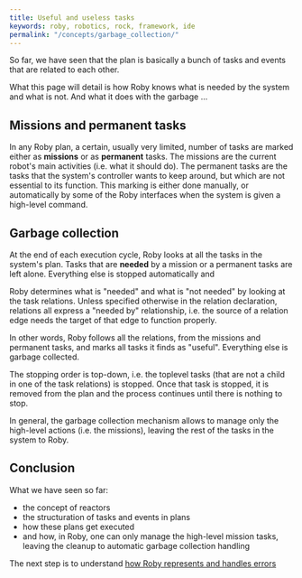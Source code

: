 ```yaml
---
title: Useful and useless tasks
keywords: roby, robotics, rock, framework, ide
permalink: "/concepts/garbage_collection/"
---
```


So far, we have seen that the plan is basically a bunch of tasks and events that
are related to each other.

What this page will detail is how Roby knows what is needed by the system and
what is not. And what it does with the garbage ...

Missions and permanent tasks
----------------------------
In any Roby plan, a certain, usually very limited, number of tasks are marked
either as __missions__ or as __permanent__ tasks. The missions are the current
robot's main activities (i.e. what it should do). The permanent tasks are the
tasks that the system's controller wants to keep around, but which are not
essential to its function. This marking is either done manually, or
automatically by some of the Roby interfaces when the system is given a
high-level command.

Garbage collection
------------------
At the end of each execution cycle, Roby looks at all the tasks in the system's
plan. Tasks that are __needed__ by a mission or a permanent tasks are left
alone. Everything else is stopped automatically and 

Roby determines what is "needed" and what is "not needed" by looking at the
task relations. Unless specified otherwise in the relation declaration,
relations all express a "needed by" relationship, i.e. the source of a relation
edge needs the target of that edge to function properly.

In other words, Roby follows all the relations, from the missions and permanent
tasks, and marks all tasks it finds as "useful". Everything else is garbage
collected.

The stopping order is top-down, i.e. the toplevel tasks (that are not a child in
one of the task relations) is stopped. Once that task is stopped, it is removed
from the plan and the process continues until there is nothing to stop.

In general, the garbage collection mechanism allows to manage only the
high-level actions (i.e. the missions), leaving the rest of the tasks in the
system to Roby.

Conclusion
----------
What we have seen so far:

 - the concept of reactors
 - the structuration of tasks and events in plans
 - how these plans get executed
 - and how, in Roby, one can only manage the high-level mission tasks, leaving
   the cleanup to automatic garbage collection handling

The next step is to understand [how Roby represents and handles
errors](error_handling.html)

